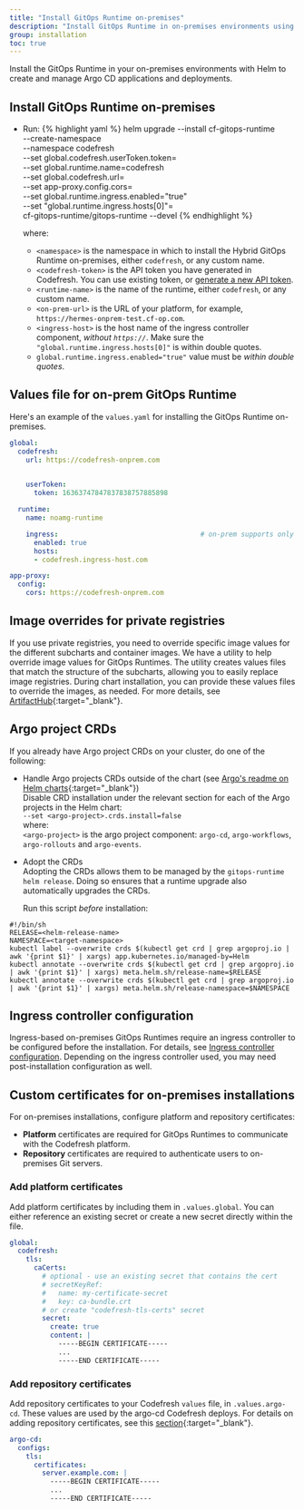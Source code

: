 ```yaml
---
title: "Install GitOps Runtime on-premises"
description: "Install GitOps Runtime in on-premises environments using Helm"
group: installation
toc: true
---
```


Install the GitOps Runtime in your on-premises environments with Helm to create and manage Argo CD applications and deployments.


## Install GitOps Runtime on-premises

* Run: 
{% highlight yaml %}
helm upgrade --install cf-gitops-runtime \
  --create-namespace \
  --namespace codefresh \
  --set global.codefresh.userToken.token=<codefresh-token> \
  --set global.runtime.name=codefresh \
  --set global.codefresh.url=<on-prem-url> \
  --set app-proxy.config.cors=<on-prem-url> \
  --set global.runtime.ingress.enabled="true" \
  --set "global.runtime.ingress.hosts[0]"=<ingress-host> \
  cf-gitops-runtime/gitops-runtime --devel
{% endhighlight %}
 
  where:  
  * `<namespace>` is the namespace in which to install the Hybrid GitOps Runtime on-premises, either `codefresh`, or any custom name.  
  * `<codefresh-token>` is the API token you have generated in Codefresh. You can use existing token, or [generate a new API token]({{site.baseurl}}/docs/administration/user-self-management/user-settings/#create-and-manage-api-keys).
  * `<runtime-name>` is the name of the runtime, either `codefresh`, or any custom name. 
  * `<on-prem-url>` is the URL of your platform, for example, `https://hermes-onprem-test.cf-op.com`.
  * `<ingress-host>` is the host name of the ingress controller component, _without `https://`_.  Make sure the `"global.runtime.ingress.hosts[0]"` is within double quotes.
  * `global.runtime.ingress.enabled="true"` value must be _within double quotes_.
  

## Values file for on-prem GitOps Runtime

Here's an example of the `values.yaml` for installing the GitOps Runtime on-premises. 

```yaml
global:
  codefresh:
    url: https://codefresh-onprem.com 
    

    userToken:
      token: 16363747847837838757885898

  runtime:
    name: noamg-runtime

    ingress:                                   # on-prem supports only ingress-based
      enabled: true
      hosts:
      - codefresh.ingress-host.com

app-proxy:
  config:
    cors: https://codefresh-onprem.com
```

## Image overrides for private registries
If you use private registries, you need to override specific image values for the different subcharts and container images.
We have a utility to help override image values for GitOps Runtimes. The utility creates values files that match the structure of the subcharts, allowing you to easily replace image registries. During chart installation, you can provide these values files to override the images, as needed.
For more details, see [ArtifactHub](https://artifacthub.io/packages/helm/codefresh-gitops-runtime/gitops-runtime#using-with-private-registries---helper-utility){:target="\_blank"}.


## Argo project CRDs
If you already have Argo project CRDs on your cluster, do one of the following:
* Handle Argo projects CRDs outside of the chart (see [Argo's readme on Helm charts](https://github.com/argoproj/argo-helm/blob/main/README.md){:target="\_blank"})  
  Disable CRD installation under the relevant section for each of the Argo projects in the Helm chart:<br>
  `--set <argo-project>.crds.install=false`<br>
  where:<br>
  `<argo-project>` is the argo project component: `argo-cd`, `argo-workflows`, `argo-rollouts` and `argo-events`.

* Adopt the CRDs<br>
  Adopting the CRDs allows them to be managed by the `gitops-runtime helm release`. Doing so ensures that a runtime upgrade also automatically upgrades the CRDs.

  Run this script _before_ installation:

```
#!/bin/sh
RELEASE=<helm-release-name>
NAMESPACE=<target-namespace>
kubectl label --overwrite crds $(kubectl get crd | grep argoproj.io | awk '{print $1}' | xargs) app.kubernetes.io/managed-by=Helm
kubectl annotate --overwrite crds $(kubectl get crd | grep argoproj.io | awk '{print $1}' | xargs) meta.helm.sh/release-name=$RELEASE
kubectl annotate --overwrite crds $(kubectl get crd | grep argoproj.io | awk '{print $1}' | xargs) meta.helm.sh/release-namespace=$NAMESPACE
```

## Ingress controller configuration 
Ingress-based on-premises GitOps Runtimes require an ingress controller to be configured before the installation. For details, see [Ingress controller configuration]({{site.baseurl}}/docs/installation/gitops/hybrid-gitops-helm-installation/#ingress-controller-configuration).
Depending on the ingress controller used, you may need post-installation configuration as well.

## Custom certificates for on-premises installations
For on-premises installations, configure platform and repository certificates:  
* **Platform** certificates are required for GitOps Runtimes to communicate with the Codefresh platform. 
* **Repository** certificates are required to authenticate users to on-premises Git servers. 


### Add platform certificates
Add platform certificates by including them in `.values.global`. You can either reference an existing secret or create a new secret directly within the file.

```yaml
global:
  codefresh:
    tls:
      caCerts:
        # optional - use an existing secret that contains the cert
        # secretKeyRef:
        #   name: my-certificate-secret
        #   key: ca-bundle.crt
        # or create "codefresh-tls-certs" secret
        secret:
          create: true
          content: |
            -----BEGIN CERTIFICATE-----
            ...
            -----END CERTIFICATE-----
```

### Add repository certificates 
Add repository certificates to your Codefresh `values` file, in `.values.argo-cd`. These values are used by the argo-cd Codefresh deploys. 
For details on adding repository certificates, see this [section](https://github.com/argoproj/argo-helm/blob/main/charts/argo-cd/values.yaml#LL334C21-L334C21){:target="\_blank"}.

```yaml
argo-cd:
  configs:
    tls:
      certificates:
        server.example.com: |
          -----BEGIN CERTIFICATE-----
          ...
          -----END CERTIFICATE-----